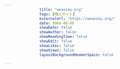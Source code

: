 ---
                title: "weaxsey.org"
                tags: [個人サイト]
                externalUrl: "https://weaxsey.org/"
                date: 9964-08-08
                showDate: false
                showAuthor: false
                showReadingTime: false
                showEdit: false
                showLikes: false
                showViews: false
                layoutBackgroundHeaderSpace: false
                ---

